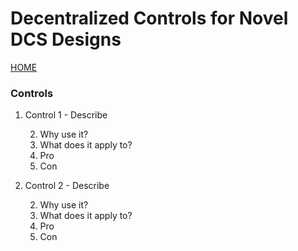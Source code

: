 # Decentralized Controls for Novel DCS Designs

[HOME](https://github.com/adamspanier/Distributed-Systems-Security)

### Controls

1. Control 1 - Describe
   
    2. Why use it?
    3. What does it apply to?
    4. Pro
    5. Con
       
3. Control 2 - Describe
   
    2. Why use it?
    3. What does it apply to?
    4. Pro
    5. Con 
